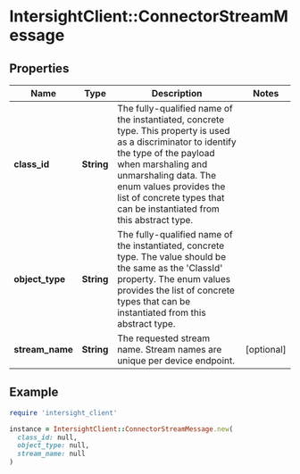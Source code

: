 # IntersightClient::ConnectorStreamMessage

## Properties

| Name | Type | Description | Notes |
| ---- | ---- | ----------- | ----- |
| **class_id** | **String** | The fully-qualified name of the instantiated, concrete type. This property is used as a discriminator to identify the type of the payload when marshaling and unmarshaling data. The enum values provides the list of concrete types that can be instantiated from this abstract type. |  |
| **object_type** | **String** | The fully-qualified name of the instantiated, concrete type. The value should be the same as the &#39;ClassId&#39; property. The enum values provides the list of concrete types that can be instantiated from this abstract type. |  |
| **stream_name** | **String** | The requested stream name. Stream names are unique per device endpoint. | [optional] |

## Example

```ruby
require 'intersight_client'

instance = IntersightClient::ConnectorStreamMessage.new(
  class_id: null,
  object_type: null,
  stream_name: null
)
```

